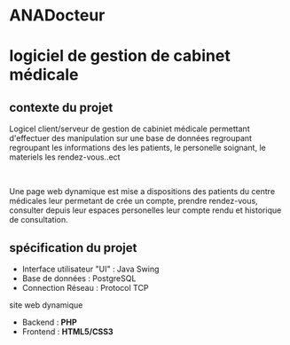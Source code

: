# ANADocteur
<h1>logiciel de gestion de cabinet médicale</h1>
<h2>contexte du projet</h2>
<p>
Logicel client/serveur de gestion de cabiniet médicale permettant d'effectuer des manipulation sur une base de données regroupant regroupant les informations des les patients, le personelle soignant, le materiels les rendez-vous..ect
</p>
  <br>
<p>
Une page web dynamique est mise a dispositions des patients du centre médicales leur permetant de crée un compte, prendre rendez-vous, consulter depuis leur espaces personelles leur compte rendu et historique de consultation.
</p>
<h2>spécification du projet</h2>
<ul>
  <li>Interface utilisateur "UI" : Java Swing</li>
  <li>Base de données : PostgreSQL</li>
  <li>Connection Réseau : Protocol TCP</li>
</ul>
site web dynamique
<ul>
  <li>Backend : <strong>PHP</strong></li>
  <li>Frontend : <strong>HTML5/CSS3</strong></li>
</ul>
